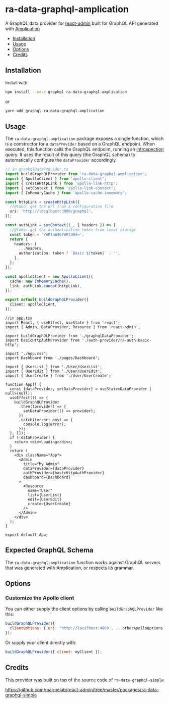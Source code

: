 # ra-data-graphql-amplication

A GraphQL data provider for [react-admin](https://github.com/marmelab/react-admin/)
built for GraphQL API generated with [Amplication](https://amplication.com)

- [Installation](#installation)
- [Usage](#usage)
- [Options](#options)
- [Credits](#credits)

## Installation

Install with:

```sh
npm install --save graphql ra-data-graphql-amplication
```

or

```sh
yarn add graphql ra-data-graphql-amplication
```

## Usage

The `ra-data-graphql-amplication` package exposes a single function, which is a constructor for a `dataProvider` based on a GraphQL endpoint. When executed, this function calls the GraphQL endpoint, running an [introspection](https://graphql.org/learn/introspection/) query. It uses the result of this query (the GraphQL schema) to automatically configure the `dataProvider` accordingly.

```ts
// in graphqlDataProvider.ts
import buildGraphQLProvider from 'ra-data-graphql-amplication';
import { ApolloClient } from 'apollo-client';
import { createHttpLink } from 'apollo-link-http';
import { setContext } from 'apollo-link-context';
import { InMemoryCache } from 'apollo-cache-inmemory';

const httpLink = createHttpLink({
  //@todo: get the url from a configuration file
  uri: 'http://localhost:3000/graphql',
});

const authLink = setContext((_, { headers }) => {
  //@todo: get the authentication token from local storage
  const token = 'YWRtaW46YWRtaW4=';
  return {
    headers: {
      ...headers,
      authorization: token ? `Basic ${token}` : '',
    },
  };
});

const apolloClient = new ApolloClient({
  cache: new InMemoryCache(),
  link: authLink.concat(httpLink),
});

export default buildGraphQLProvider({
  client: apolloClient,
});
```

```tsx
//in app.tsx
import React, { useEffect, useState } from 'react';
import { Admin, DataProvider, Resource } from 'react-admin';

import buildGraphQLProvider from './graphqlDataProvider';
import basicHttpAuthProvider from './auth-provider/ra-auth-basic-http';

import './App.css';
import Dashboard from './pages/Dashboard';

import { UserList } from './User/UserList';
import { UserEdit } from './User/UserEdit';
import { UserCreate } from './User/UserCreate';

function App() {
  const [dataProvider, setDataProvider] = useState<DataProvider | null>(null);
  useEffect(() => {
    buildGraphQLProvider
      .then((provider) => {
        setDataProvider(() => provider);
      })
      .catch((error: any) => {
        console.log(error);
      });
  }, []);
  if (!dataProvider) {
    return <div>Loading</div>;
  }
  return (
    <div className="App">
      <Admin
        title="My Admin"
        dataProvider={dataProvider}
        authProvider={basicHttpAuthProvider}
        dashboard={Dashboard}
      >
        <Resource
          name="User"
          list={UserList}
          edit={UserEdit}
          create={UserCreate}
        />
      </Admin>
    </div>
  );
}

export default App;
```

## Expected GraphQL Schema

The `ra-data-graphql-amplication` function works against GraphQL servers that was generated with Amplication, or respects its grammar.

## Options

### Customize the Apollo client

You can either supply the client options by calling `buildGraphQLProvider` like this:

```js
buildGraphQLProvider({
  clientOptions: { uri: 'http://localhost:4000', ...otherApolloOptions },
});
```

Or supply your client directly with:

```js
buildGraphQLProvider({ client: myClient });
```

## Credits

This provider was built on top of the source code of `ra-data-graphql-simple`

https://github.com/marmelab/react-admin/tree/master/packages/ra-data-graphql-simple
